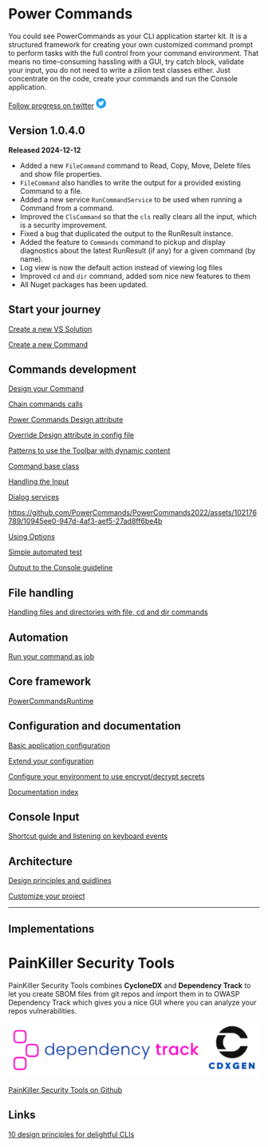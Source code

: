 # Power Commands
You could see PowerCommands as your CLI application starter kit. It is a structured framework for creating your own customized command prompt to perform tasks with the full control from your command environment. That means no time-consuming hassling with a GUI, try catch block, validate your input, you do not need to write a zilion test classes either. Just concentrate on the code, create your commands and run the Console application.

[Follow progress on twitter](https://twitter.com/PowerCommands) <img src="https://github.com/PowerCommands/PowerCommands2022/blob/main/Docs/images/Twitter.png?raw=true" alt="drawing" width="20"/>

## Version 1.0.4.0
**Released 2024-12-12**
- Added a new `FileCommand` command to Read, Copy, Move, Delete files and show file properties.
- `FileCommand` also handles to write the output for a provided existing Command to a file.
- Added a new service `RunCommandService` to be used when running a Command from a command.
- Improved the `ClsCommand` so that the `cls` really clears all the input, which is a security improvement.
- Fixed a bug that duplicated the output to the RunResult instance.
- Added the feature to `Commands` command to pickup and display diagnostics about the latest RunResult (if any) for a given command (by name).
- Log view is now the default action instead of viewing log files
- Improved `cd` and `dir` command, added som nice new features to them
- All Nuget packages has been updated. 

 ## Start your journey
[Create a new VS Solution](Docs/Create_new_%20project.md)

[Create a new Command](Docs/Create_new_command.md)

## Commands development
[Design your Command](Docs/Design_command.md)

[Chain commands calls](Docs/ChainCommands.md)

[Power Commands Design attribute](Docs/PowerCommandDesignAttribute.md)

[Override Design attribute in config file](Docs/OverrideDesignAttribute.md)

[Patterns to use the Toolbar with dynamic content](Docs/PowerCommandToolbarAttribute.md)

[Command base class](Docs/CommandBase.md)

[Handling the Input](Docs/Input.md)

[Dialog services](Docs/DialogService.md)

https://github.com/PowerCommands/PowerCommands2022/assets/102176789/10945ee0-947d-4af3-aef5-27ad8ff6be4b

[Using Options](Docs/Options.md)

[Simple automated test](Docs/Test.md)

[Output to the Console guideline](Docs/ConsoleOutput.md)

## File handling
[Handling files and directories with file, cd and dir commands](ReadWriteFileHandler.md)

## Automation
[Run your command as job](Docs/Job.md)

## Core framework
[PowerCommandsRuntime](Docs/PowerCommandsRuntime.md)

## Configuration and documentation
[Basic application configuration](Docs/Configuration.md)

[Extend your configuration](Docs/ExtendYourConfiguration.md)

[Configure your environment to use encrypt/decrypt secrets](Docs/Secrets.md)

[Documentation index](Docs/DocumentationIndexDB.md)

## Console Input
[Shortcut guide and listening on keyboard events](Docs/ReadLine.md)

## Architecture
[Design principles and guidlines](Docs/PowerCommands%20Design%20Principles%20And%20Guidlines.md)

[Customize your project](Docs/Customize.md)

---

## Implementations

# PainKiller Security Tools

PainKiller Security Tools combines **CycloneDX** and **Dependency Track** to let you create SBOM files from git repos and import them in to OWASP Dependency Track which gives you a nice GUI where you can analyze your repos vulnerabilities. 

<img src="Docs/images/dt_cdxgen_logos.png" alt="cdxgen" width="512"> 

[PainKiller Security Tools on Github](https://github.com/PowerCommands/SecTools)

## Links
[10 design principles for delightful CLIs](https://blog.developer.atlassian.com/10-design-principles-for-delightful-clis/)
